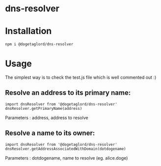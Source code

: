 # dns-resolver

# Installation

```npm i @dogetaglord/dns-resolver```

# Usage

The simplest way is to check the test.js file which is well commented out :)

## Resolve an address to its primary name:

```
import dnsResolver from '@dogetaglord/dns-resolver'
dnsResolver.getPrimaryName(address)
```

Parameters :  address, address to resolve

## Resolve a name to its owner: 

```
import dnsResolver from '@dogetaglord/dns-resolver'
dnsResolver.getAddressAssociatedWithDomain(dotdogename)
```

Parameters :  dotdogename, name to resolve (eg. alice.doge)

